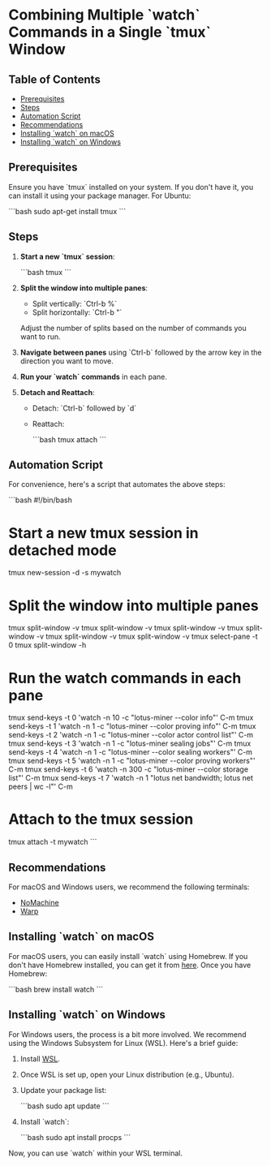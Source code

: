 # Combining Multiple \`watch\` Commands in a Single \`tmux\` Window

## Table of Contents

- [Prerequisites](#prerequisites)
- [Steps](#steps)
- [Automation Script](#automation-script)
- [Recommendations](#recommendations)
- [Installing \`watch\` on macOS](#installing-watch-on-macos)
- [Installing \`watch\` on Windows](#installing-watch-on-windows)

## Prerequisites

Ensure you have \`tmux\` installed on your system. If you don't have it, you can install it using your package manager. For Ubuntu:

\```bash
sudo apt-get install tmux
\```

## Steps

1. **Start a new \`tmux\` session**:

    \```bash
    tmux
    \```

2. **Split the window into multiple panes**:
    - Split vertically: \`Ctrl-b %\`
    - Split horizontally: \`Ctrl-b "\`
    
    Adjust the number of splits based on the number of commands you want to run.

3. **Navigate between panes** using \`Ctrl-b\` followed by the arrow key in the direction you want to move.

4. **Run your \`watch\` commands** in each pane.

5. **Detach and Reattach**:
    - Detach: \`Ctrl-b\` followed by \`d\`
    - Reattach:

        \```bash
        tmux attach
        \```

## Automation Script

For convenience, here's a script that automates the above steps:

\```bash
#!/bin/bash

# Start a new tmux session in detached mode
tmux new-session -d -s mywatch

# Split the window into multiple panes
tmux split-window -v
tmux split-window -v
tmux split-window -v
tmux split-window -v
tmux split-window -v
tmux split-window -v
tmux select-pane -t 0
tmux split-window -h

# Run the watch commands in each pane
tmux send-keys -t 0 'watch -n 10 -c "lotus-miner --color info"' C-m
tmux send-keys -t 1 'watch -n 1 -c "lotus-miner --color proving info"' C-m
tmux send-keys -t 2 'watch -n 1 -c "lotus-miner --color actor control list"' C-m
tmux send-keys -t 3 'watch -n 1 -c "lotus-miner sealing jobs"' C-m
tmux send-keys -t 4 'watch -n 1 -c "lotus-miner --color sealing workers"' C-m
tmux send-keys -t 5 'watch -n 1 -c "lotus-miner --color proving workers"' C-m
tmux send-keys -t 6 'watch -n 300 -c "lotus-miner --color storage list"' C-m
tmux send-keys -t 7 'watch -n 1 "lotus net bandwidth; lotus net peers | wc -l"' C-m

# Attach to the tmux session
tmux attach -t mywatch
\```

## Recommendations

For macOS and Windows users, we recommend the following terminals:

- [NoMachine](https://www.nomachine.com/)
- [Warp](https://www.warp.dev/)

## Installing \`watch\` on macOS

For macOS users, you can easily install \`watch\` using Homebrew. If you don't have Homebrew installed, you can get it from [here](https://brew.sh/). Once you have Homebrew:

\```bash
brew install watch
\```

## Installing \`watch\` on Windows

For Windows users, the process is a bit more involved. We recommend using the Windows Subsystem for Linux (WSL). Here's a brief guide:

1. Install [WSL](https://docs.microsoft.com/en-us/windows/wsl/install).
2. Once WSL is set up, open your Linux distribution (e.g., Ubuntu).
3. Update your package list:

    \```bash
    sudo apt update
    \```

4. Install \`watch\`:

    \```bash
    sudo apt install procps
    \```

Now, you can use \`watch\` within your WSL terminal.